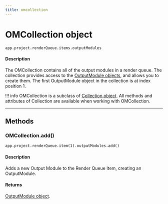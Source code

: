 ```yaml
---
title: omcollection
---
```


# OMCollection object

`app.project.renderQueue.items.outputModules`

#### Description

The OMCollection contains all of the output modules in a render queue. The collection provides access to the [OutputModule objects](../outputmodule), and allows you to create them. The first OutputModule object in the collection is at index position 1.

!!! info
    OMCollection is a subclass of [Collection object](../../other/collection). All methods and attributes of Collection are available when working with OMCollection.

---

## Methods

### OMCollection.add()

`app.project.renderQueue.item(1).outputModules.add()`

#### Description

Adds a new Output Module to the Render Queue Item, creating an OutputModule.

#### Returns

[OutputModule object](../outputmodule).
